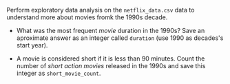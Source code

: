 Perform exploratory data analysis on the `netflix_data.csv` data to understand more about movies fromk the 1990s decade.

- What was the most frequent *movie* duration in the 1990s? Save an aproximate answer as an integer called `duration` (use 1990 as decades's start year).

- A movie is considered short if it is less than 90 minutes. Count the number of *short action movies* released in the 1990s and save this integer as `short_movie_count`.
